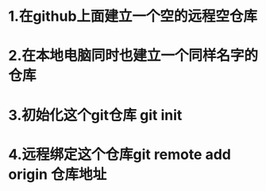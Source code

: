 # 1.在github上面建立一个空的远程空仓库
# 2.在本地电脑同时也建立一个同样名字的仓库
# 3.初始化这个git仓库 git init
# 4.远程绑定这个仓库git remote add origin 仓库地址